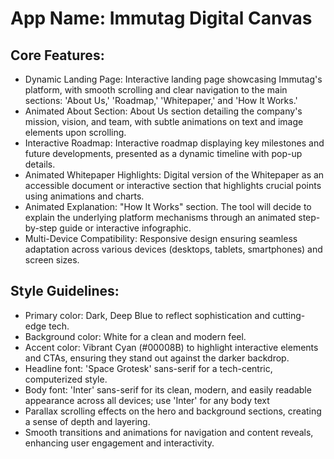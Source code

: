 # **App Name**: Immutag Digital Canvas

## Core Features:

- Dynamic Landing Page: Interactive landing page showcasing Immutag's platform, with smooth scrolling and clear navigation to the main sections: 'About Us,' 'Roadmap,' 'Whitepaper,' and 'How It Works.'
- Animated About Section: About Us section detailing the company's mission, vision, and team, with subtle animations on text and image elements upon scrolling.
- Interactive Roadmap: Interactive roadmap displaying key milestones and future developments, presented as a dynamic timeline with pop-up details.
- Animated Whitepaper Highlights: Digital version of the Whitepaper as an accessible document or interactive section that highlights crucial points using animations and charts.
- Animated Explanation: "How It Works" section. The tool will decide to explain the underlying platform mechanisms through an animated step-by-step guide or interactive infographic.
- Multi-Device Compatibility: Responsive design ensuring seamless adaptation across various devices (desktops, tablets, smartphones) and screen sizes.

## Style Guidelines:

- Primary color: Dark, Deep Blue to reflect sophistication and cutting-edge tech.
- Background color: White for a clean and modern feel.
- Accent color: Vibrant Cyan (#00008B) to highlight interactive elements and CTAs, ensuring they stand out against the darker backdrop.
- Headline font: 'Space Grotesk' sans-serif for a tech-centric, computerized style.
- Body font: 'Inter' sans-serif for its clean, modern, and easily readable appearance across all devices; use 'Inter' for any body text
- Parallax scrolling effects on the hero and background sections, creating a sense of depth and layering.
- Smooth transitions and animations for navigation and content reveals, enhancing user engagement and interactivity.